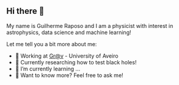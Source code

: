 ## Hi there 👋

My name is Guilherme Raposo and I am a physicist with interest in astrophysics, data science and machine learning!

Let me tell you a bit more about me:
- 📌 Working at [Gr@v]() - University of Aveiro
- 🔭 Currently researching how to test black holes!
- 🌱 I’m currently learning ...
- 💬 Want to know more? Feel free to ask me!

